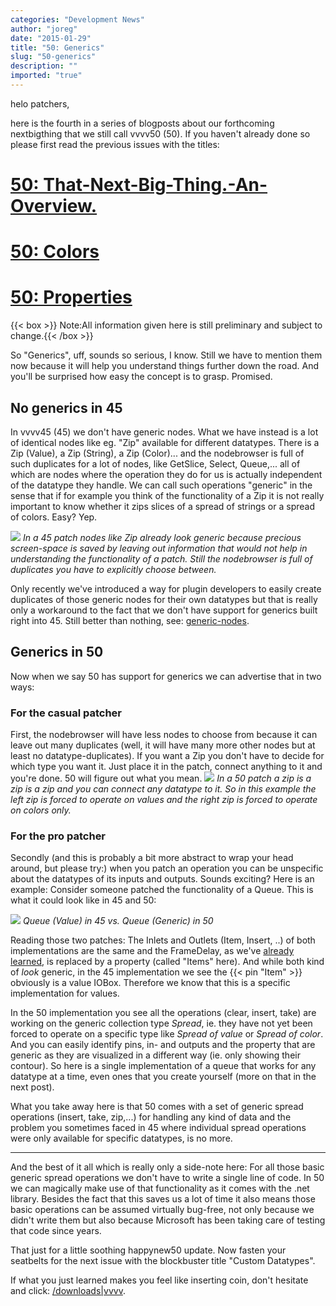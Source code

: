 ```yaml
---
categories: "Development News"
author: "joreg"
date: "2015-01-29"
title: "50: Generics"
slug: "50-generics"
description: ""
imported: "true"
---
```



helo patchers,

here is the fourth in a series of blogposts about our forthcoming nextbigthing that we still call vvvv50 (50). If you haven't already done so please first read the previous issues with the titles:

# [50: That-Next-Big-Thing.-An-Overview.](/blog/2014/50-that-next-big-thing.-an-overview.)
# [50: Colors](/blog/2014/50-colors)
# [50: Properties](/blog/2014/50-properties)
 
{{< box >}}
Note:All information given here is still preliminary and subject to change.{{< /box >}}

So "Generics", uff, sounds so serious, I know. Still we have to mention them now because it will help you understand things further down the road. And you'll be surprised how easy the concept is to grasp. Promised.

## No generics in 45
In vvvv45 (45) we don't have generic nodes. What we have instead is a lot of identical nodes like eg. "Zip" available for different datatypes. There is a Zip (Value), a Zip (String), a Zip (Color)... and the nodebrowser is full of such duplicates for a lot of nodes, like GetSlice, Select, Queue,... all of which are nodes where the operation they do for us is actually independent of the datatype they handle. We can call such operations "generic" in the sense that if for example you think of the functionality of a Zip it is not really important to know whether it zips slices of a spread of strings or a spread of colors. Easy? Yep.

![](old-zips.png) 
*In a 45 patch nodes like Zip already look generic because precious screen-space is saved by leaving out information that would not help in understanding the functionality of a patch. Still the nodebrowser is full of duplicates you have to explicitly choose between.*

Only recently we've introduced a way for plugin developers to easily create duplicates of those generic nodes for their own datatypes but that is really only a workaround to the fact that we don't have support for generics built right into 45. Still better than nothing, see: [generic-nodes](https://betadocs.vvvv.org/devvvveloping/plugins/advanced-topics/generic-nodes.html).

## Generics in 50
Now when we say 50 has support for generics we can advertise that in two ways:

### For the casual patcher
First, the nodebrowser will have less nodes to choose from because it can leave out many duplicates (well, it will have many more other nodes but at least no datatype-duplicates). If you want a Zip you don't have to decide for which type you want it. Just place it in the patch, connect anything to it and you're done. 50 will figure out what you mean. 
![](zips50.png)
*In a 50 patch a zip is a zip is a zip and you can connect any datatype to it. So in this example the left zip is forced to operate on values and the right zip is forced to operate on colors only.*

### For the pro patcher
Secondly (and this is probably a bit more abstract to wrap your head around, but please try:) when you patch an operation you can be unspecific about the datatypes of its inputs and outputs. Sounds exciting? Here is an example: Consider someone patched the functionality of a Queue. This is what it could look like in 45 and 50:

![](generica.png) 
*Queue (Value) in 45 vs. Queue (Generic) in 50*

Reading those two patches: 
The Inlets and Outlets (Item, Insert, ..) of both implementations are the same and the FrameDelay, as we've [already learned](/blog/:50-properties), is replaced by a property (called "Items" here). And while both kind of *look* generic, in the 45 implementation we see the {{< pin "Item" >}} obviously is a value IOBox. Therefore we know that this is a specific implementation for values. 

In the 50 implementation you see all the operations (clear, insert, take) are working on the generic collection type *Spread*, ie. they have not yet been forced to operate on a specific type like *Spread of value* or *Spread of color*. And you can easily identify pins, in- and outputs and the property that are generic as they are visualized in a different way (ie. only showing their contour). So here is a single implementation of a queue that works for any datatype at a time, even ones that you create yourself (more on that in the next post). 

What you take away here is that 50 comes with a set of generic spread operations (insert, take, zip,...) for handling any kind of data and the problem you sometimes faced in 45 where individual spread operations were only available for specific datatypes, is no more. 

---

And the best of it all which is really only a side-note here:
For all those basic generic spread operations we don't have to write a single line of code. In 50 we can magically make use of that functionality as it comes with the .net library. Besides the fact that this saves us a lot of time it also means those basic operations can be assumed virtually bug-free, not only because we didn't write them but also because Microsoft has been taking care of testing that code since years. 

That just for a little soothing happynew50 update. Now fasten your seatbelts for the next issue with the blockbuster title "Custom Datatypes". 

If what you just learned makes you feel like inserting coin, don't hesitate and click: [/downloads|vvvv](flattr).


